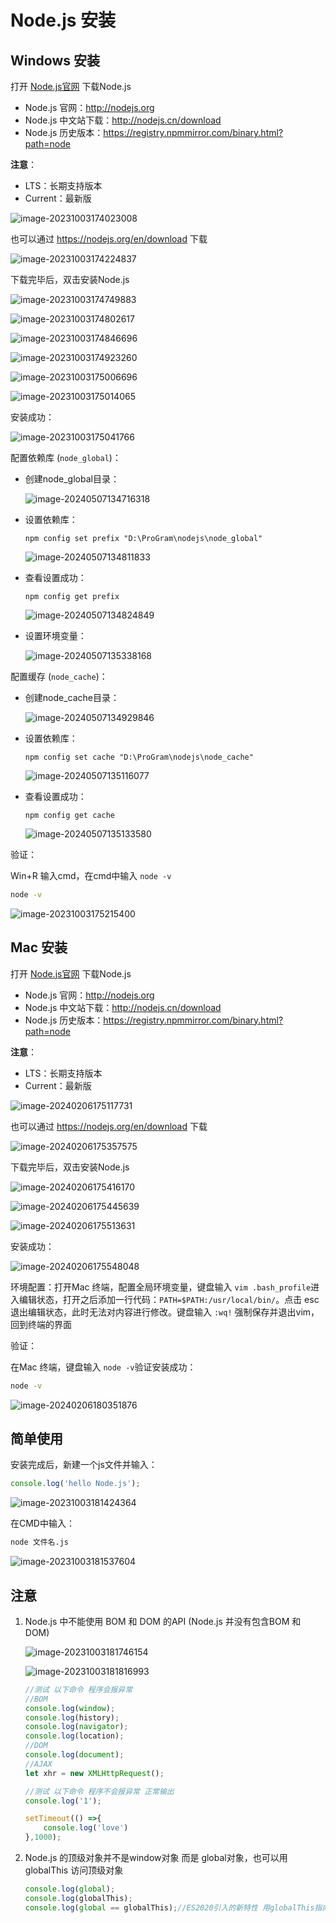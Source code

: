 # Node.js 安装

## Windows 安装

打开 [Node.js官网](http://nodejs.org) 下载Node.js

- Node.js 官网：http://nodejs.org
- Node.js 中文站下载：http://nodejs.cn/download
- Node.js 历史版本：https://registry.npmmirror.com/binary.html?path=node

**注意**：

- LTS：长期支持版本
- Current：最新版

![image-20231003174023008](https://fastly.jsdelivr.net/gh/LetengZzz/img@main/tc2/img/Java/202310031740169.png)

也可以通过 https://nodejs.org/en/download 下载

![image-20231003174224837](https://fastly.jsdelivr.net/gh/LetengZzz/img@main/tc2/img/Java/202310031742716.png)

下载完毕后，双击安装Node.js

![image-20231003174749883](https://fastly.jsdelivr.net/gh/LetengZzz/img@main/tc2/img/Java/202310031747421.png)

![image-20231003174802617](https://fastly.jsdelivr.net/gh/LetengZzz/img@main/tc2/img/Java/202310031750726.png)

![image-20231003174846696](https://fastly.jsdelivr.net/gh/LetengZzz/img@main/tc2/img/Java/202310031750751.png)

![image-20231003174923260](https://fastly.jsdelivr.net/gh/LetengZzz/img@main/tc2/img/Java/202310031750138.png)

![image-20231003175006696](https://fastly.jsdelivr.net/gh/LetengZzz/img@main/tc2/img/Java/202310031750612.png)

![image-20231003175014065](https://fastly.jsdelivr.net/gh/LetengZzz/img@main/tc2/img/Java/202310031750199.png)

安装成功：

![image-20231003175041766](https://fastly.jsdelivr.net/gh/LetengZzz/img@main/tc2/img/Java/202310031750100.png)

配置依赖库 (`node_global`)：

- 创建node_global目录：

  ![image-20240507134716318](https://fastly.jsdelivr.net/gh/LetengZzz/img@main/tc2/img202405071347227.png)

- 设置依赖库：

  ```shell
  npm config set prefix "D:\ProGram\nodejs\node_global"
  ```

  ![image-20240507134811833](https://fastly.jsdelivr.net/gh/LetengZzz/img@main/tc2/img202405071348208.png)

- 查看设置成功：

  ```shell
  npm config get prefix
  ```

  ![image-20240507134824849](https://fastly.jsdelivr.net/gh/LetengZzz/img@main/tc2/img202405071348657.png)

- 设置环境变量：

  ![image-20240507135338168](https://fastly.jsdelivr.net/gh/LetengZzz/img@main/tc2/img202405071353541.png)

配置缓存 (`node_cache`)：

- 创建node_cache目录：

  ![image-20240507134929846](https://fastly.jsdelivr.net/gh/LetengZzz/img@main/tc2/img202405071349320.png)

- 设置依赖库：

  ```shell
  npm config set cache "D:\ProGram\nodejs\node_cache"
  ```

  ![image-20240507135116077](https://fastly.jsdelivr.net/gh/LetengZzz/img@main/tc2/img202405071351160.png)

- 查看设置成功：

  ```shell
  npm config get cache
  ```

  ![image-20240507135133580](https://fastly.jsdelivr.net/gh/LetengZzz/img@main/tc2/img202405071351017.png)

验证：

Win+R 输入cmd，在cmd中输入 `node -v`

```bash
node -v
```

![image-20231003175215400](https://fastly.jsdelivr.net/gh/LetengZzz/img@main/tc2/img/Java/202310031752181.png)

## Mac 安装

打开 [Node.js官网](http://nodejs.org) 下载Node.js

- Node.js 官网：http://nodejs.org
- Node.js 中文站下载：http://nodejs.cn/download
- Node.js 历史版本：https://registry.npmmirror.com/binary.html?path=node

**注意**：

- LTS：长期支持版本
- Current：最新版

![image-20240206175117731](https://fastly.jsdelivr.net/gh/LetengZzz/img@main/tc2/imgimage-20240206175117731.png)

也可以通过 https://nodejs.org/en/download 下载

![image-20240206175357575](https://fastly.jsdelivr.net/gh/LetengZzz/img@main/tc2/imgimgimage-20240206175357575.png)

下载完毕后，双击安装Node.js

![image-20240206175416170](https://fastly.jsdelivr.net/gh/LetengZzz/img@main/tc2/imgimage-20240206175416170.png)

![image-20240206175445639](https://fastly.jsdelivr.net/gh/LetengZzz/img@main/tc2/imgimage-20240206175445639.png)

![image-20240206175513631](https://fastly.jsdelivr.net/gh/LetengZzz/img@main/tc2/imgimage-20240206175513631.png)

安装成功：

![image-20240206175548048](https://fastly.jsdelivr.net/gh/LetengZzz/img@main/tc2/imgimage-20240206175548048.png)

环境配置：打开Mac 终端，配置全局环境变量，键盘输入 `vim .bash_profile`进入编辑状态，打开之后添加一行代码：`PATH=$PATH:/usr/local/bin/`。点击 esc 退出编辑状态，此时无法对内容进行修改。键盘输入 `:wq!` 强制保存并退出vim，回到终端的界面

验证：

在Mac 终端，键盘输入 `node -v`验证安装成功：

```bash
node -v
```

![image-20240206180351876](https://fastly.jsdelivr.net/gh/LetengZzz/img@main/tc2/imgimage-20240206180351876.png)

## 简单使用

安装完成后，新建一个js文件并输入：

```js
console.log('hello Node.js');
```

![image-20231003181424364](https://fastly.jsdelivr.net/gh/LetengZzz/img@main/tc2/img/Java/202310031814817.png)

在CMD中输入：

```bash
node 文件名.js
```

![image-20231003181537604](https://fastly.jsdelivr.net/gh/LetengZzz/img@main/tc2/img/Java/202310031816614.png)

## 注意

1. Node.js 中不能使用 BOM 和 DOM 的API (Node.js 并没有包含BOM 和 DOM)

   ![image-20231003181746154](https://fastly.jsdelivr.net/gh/LetengZzz/img@main/tc2/img/Java/202310031818515.png)

   ![image-20231003181816993](https://fastly.jsdelivr.net/gh/LetengZzz/img@main/tc2/img/Java/202310031818303.png)

   ```js
   //测试 以下命令 程序会报异常
   //BOM
   console.log(window);
   console.log(history);
   console.log(navigator);
   console.log(location);
   //DOM
   console.log(document);
   //AJAX
   let xhr = new XMLHttpRequest();
   ```

   ```js
   //测试 以下命令 程序不会报异常 正常输出
   console.log('1');
   
   setTimeout(() =>{
       console.log('love')
   },1000);
   ```

2. Node.js  的顶级对象并不是window对象 而是 global对象，也可以用globalThis 访问顶级对象

   ```js
   console.log(global);
   console.log(globalThis); 
   console.log(global == globalThis);//ES2020引入的新特性 用globalThis指向顶级对象 Node.js支持此特性
   ```

   
